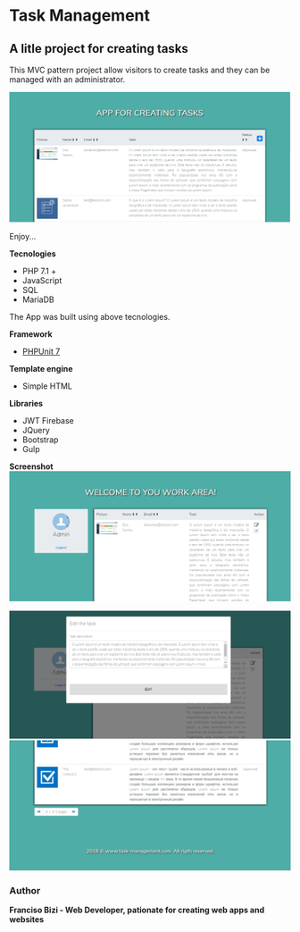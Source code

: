 # Task Management
## A litle project for creating tasks

This MVC pattern project allow visitors to create tasks and they can be managed with an administrator.

![Home page](https://github.com/franciscobizi/task-management/blob/master/screenshots/1.jpg)

Enjoy...

**Tecnologies**
- PHP 7.1 +
- JavaScript 
- SQL
- MariaDB

The App was built using above tecnologies.

**Framework**

- [PHPUnit 7](https://phpunit.de/)

**Template engine** 

- Simple HTML

**Libraries**

- JWT Firebase 
- JQuery 
- Bootstrap
- Gulp

**Screenshot**
![Admin page](https://github.com/franciscobizi/task-management/blob/master/screenshots/3.jpg)

![Editing taks](https://github.com/franciscobizi/task-management/blob/master/screenshots/4.jpg)
![Pagination of tasks](https://github.com/franciscobizi/task-management/blob/master/screenshots/2.jpg)

### Author
**Franciso Bizi - Web Developer, pationate for creating web apps and websites**

